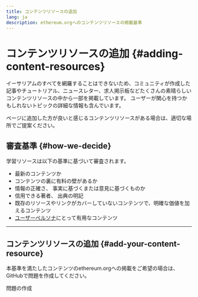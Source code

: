 ```yaml
---
title: コンテンツリソースの追加
lang: ja
description: ethereum.orgへのコンテンツリソースの掲載基準
---
```


# コンテンツリソースの追加 {#adding-content-resources}

イーサリアムのすべてを網羅することはできないため、コミュニティが作成した記事やチュートリアル、ニュースレター、求人掲示板などたくさんの素晴らしいコンテンツリソースの中から一部を掲載しています。 ユーザーが関心を持つかもしれないトピックの詳細な情報も含んでいます。

ページに追加した方が良いと感じるコンテンツリソースがある場合は、適切な場所でご提案ください。

## 審査基準 {#how-we-decide}

学習リソースは以下の基準に基づいて審査されます。

- 最新のコンテンツか
- コンテンツの裏に有料の壁があるか
- 情報の正確さ、 事実に基づくまたは意見に基づくものか
- 信用できる著者、 出典の明記
- 既存のリソースやリンクがカバーしていないコンテンツで、明確な価値を加えるコンテンツ
- [ユーザーペルソナ](https://www.notion.so/efdn/Ethereum-org-User-Persona-Memo-b44dc1e89152457a87ba872b0dfa366c)にとって有用なコンテンツ

---

## コンテンツリソースの追加 {#add-your-content-resource}

本基準を満たしたコンテンツのethereum.orgへの掲載をご希望の場合は、GitHubで問題を作成してください。

<ButtonLink to="https://github.com/ethereum/ethereum-org-website/issues/new?assignees=&labels=Type%3A+Feature&template=feature_request.yaml&title=">
  問題の作成
</ButtonLink>
